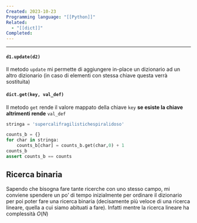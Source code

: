 ```yaml
---
Created: 2023-10-23
Programming language: "[[Python]]"
Related:
  - "[[dict]]"
Completed:
---
```

---
#### `d1.update(d2)`
Il metodo `update` mi permette di aggiungere in-place un dizionario ad un altro dizionario (in caso di elementi con stessa chiave questa verrà sostituita)

#### `dict.get(key, val_def)`
Il metodo `get` rende il valore mappato della chiave `key` **se esiste la chiave altrimenti rende** `val_def`
```python
stringa = 'supercalifragilistichespiralidoso'

counts_b = {}
for char in stringa:
    counts_b[char] = counts_b.get(char,0) + 1
counts_b
assert counts_b == counts
```

## Ricerca binaria
Sapendo che bisogna fare tante ricerche con uno stesso campo, mi conviene spendere un po’ di tempo inizialmente per ordinare il dizionario per poi poter fare una ricerca binaria (decisamente più veloce di una ricerca lineare, quella a cui siamo abituati a fare). Infatti mentre la ricerca lineare ha complessità $O(N)$ 